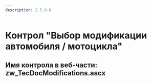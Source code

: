 ```yaml
---
description: 2.5.0.0
---
```


# Контрол "Выбор модификации автомобиля / мотоцикла"

## Имя контрола в веб-части: zw\_TecDocModifications.ascx


